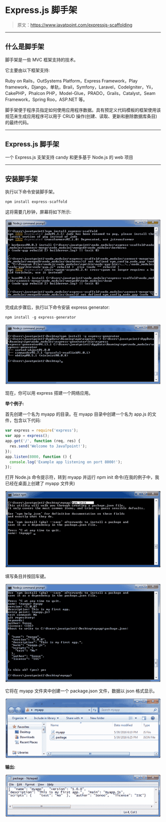# Express.js 脚手架

> 原文：<https://www.javatpoint.com/expressjs-scaffolding>

* * *

## 什么是脚手架

脚手架是一些 MVC 框架支持的技术。

它主要由以下框架支持:

Ruby on Rails，OutSystems Platform，Express Framework，Play framework，Django，单轨，Brail，Symfony，Laravel，CodeIgniter，Yii，CakePHP，Phalcon PHP，Model-Glue，PRADO，Grails，Catalyst，Seam Framework，Spring Roo，ASP.NET 等。

脚手架便于程序员指定如何使用应用程序数据。具有预定义代码模板的框架使用该规范来生成应用程序可以用于 CRUD 操作(创建、读取、更新和删除数据库条目)的最终代码。

* * *

## Express.js 脚手架

一个 Express.js 支架支持 candy 和更多基于 Node.js 的 web 项目

* * *

## 安装脚手架

执行以下命令安装脚手架。

```js
npm install express-scaffold  

```

这将需要几秒钟，屏幕将如下所示:

![ExpressJs Scaffold 1](img/67a49b1c4cbf83659df9092b7a5ec226.png)

完成此步骤后，执行以下命令安装 express generator:

```js
npm install -g express-generator

```

![ExpressJs Scaffold 2](img/d4979cc10cc34c06f3684cdabc6894f1.png)

现在，你可以用 express 搭建一个网络应用。

**举个例子:**

首先创建一个名为 myapp 的目录。在 myapp 目录中创建一个名为 app.js 的文件，包含以下代码:

```js
var express = require('express');
var app = express();
app.get('/', function (req, res) {
  res.send('Welcome to JavaTpoint!');
});
app.listen(8000, function () {
  console.log('Example app listening on port 8000!');
});

```

打开 Node.js 命令提示符，转到 myapp 并运行 npm init 命令(在我的例子中，我已经在桌面上创建了 myapp 文件夹)

![ExpressJs Scaffold 3](img/8c98afb6d12254296945f8684f4067cd.png)

填写条目并按回车键。

![ExpressJs Scaffold 4](img/6c0d26fa8589c0ebde77d9e9b6d1a6ee.png)

它将在 myapp 文件夹中创建一个 package.json 文件，数据以 json 格式显示。

![ExpressJs Scaffold 5](img/a908dff6a3e89b374c4c5aa110840b75.png)

**输出:**

![ExpressJs Scaffold 6](img/8555490c15c7d5a860a2fa72654da772.png)